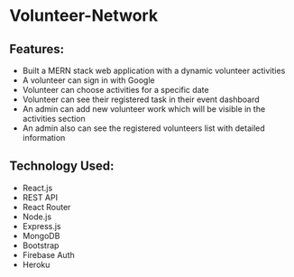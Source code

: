 # Volunteer-Network

## Features:
- Built a MERN stack web application with a dynamic volunteer activities
- A volunteer can sign in with Google
- Volunteer can choose activities for a specific date
- Volunteer can see their registered task in their event dashboard
- An admin can add new volunteer work which will be visible in the activities section
- An admin also can see the registered volunteers list with detailed information

## Technology Used:
- React.js
- REST API
- React Router
- Node.js
- Express.js
- MongoDB
- Bootstrap
- Firebase Auth
- Heroku